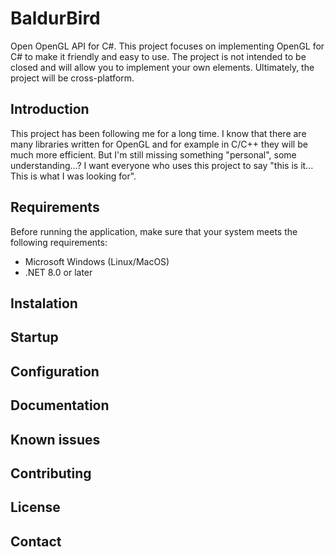 # BaldurBird
Open OpenGL API for C#. This project focuses on implementing OpenGL for C# to make it friendly and easy to use. 
The project is not intended to be closed and will allow you to implement your own elements. 
Ultimately, the project will be cross-platform.

## Introduction
This project has been following me for a long time.
I know that there are many libraries written for OpenGL and for example in C/C++ they will be much more efficient.
But I'm still missing something "personal", some understanding...? I want everyone who uses this project to say "this is it... This is what I was looking for".

## Requirements
Before running the application, make sure that your system meets the following requirements:

- Microsoft Windows (Linux/MacOS)
- .NET 8.0 or later

## Instalation

## Startup

## Configuration

## Documentation

## Known issues

## Contributing

## License

## Contact



